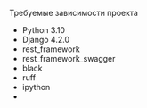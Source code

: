 Требуемые зависимости проекта

- Python 3.10
- Django 4.2.0
- rest_framework
- rest_framework_swagger
- black
- ruff
- ipython
- 

